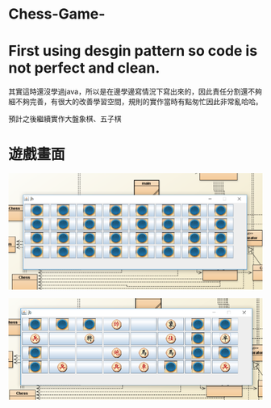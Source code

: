 # Chess-Game-

# First using desgin pattern so code is not perfect and clean.

其實這時還沒學過java，所以是在邊學邊寫情況下寫出來的，因此責任分割還不夠細不夠完善，有很大的改善學習空間，規則的實作當時有點匆忙因此非常亂哈哈。

預計之後繼續實作大盤象棋、五子棋

# 遊戲畫面

![Alt text](chess_start.PNG)

![Alt text](chess_in.PNG)